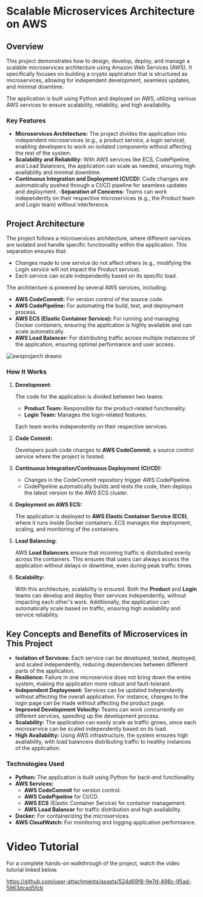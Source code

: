 # Scalable Microservices Architecture on AWS

## Overview

This project demonstrates how to design, develop, deploy, and manage a scalable microservices architecture using Amazon Web Services (AWS). It specifically focuses on building a crypto application that is structured as microservices, allowing for independent development, seamless updates, and minimal downtime.

The application is built using Python and deployed on AWS, utilizing various AWS services to ensure scalability, reliability, and high availability.

### Key Features

- **Microservices Architecture:** The project divides the application into independent microservices (e.g., a product service, a login service), enabling developers to work on isolated components without affecting the rest of the system.
- **Scalability and Reliability:** With AWS services like ECS, CodePipeline, and Load Balancers, the application can scale as needed, ensuring high availability and minimal downtime.
- **Continuous Integration and Deployment (CI/CD):** Code changes are automatically pushed through a CI/CD pipeline for seamless updates and deployment. -**Separation of Concerns:** Teams can work independently on their respective microservices (e.g., the Product team and Login team) without interference.

## Project Architecture

The project follows a microservices architecture, where different services are isolated and handle specific functionality within the application. This separation ensures that:

- Changes made to one service do not affect others (e.g., modifying the Login service will not impact the Product service).
- Each service can scale independently based on its specific load.

The architecture is powered by several AWS services, including:

- **AWS CodeCommit:** For version control of the source code.
- **AWS CodePipeline:** For automating the build, test, and deployment process.
- **AWS ECS (Elastic Container Service):** For running and managing Docker containers, ensuring the application is highly available and can scale automatically.
- **AWS Load Balancer:** For distributing traffic across multiple instances of the application, ensuring optimal performance and user access.

![awsprojarch drawio](https://github.com/user-attachments/assets/c8563f92-6323-4e77-9636-eda87d850fa4)

### How It Works

1. **Development:**

   The code for the application is divided between two teams:

   - **Product Team:** Responsible for the product-related functionality.
   - **Login Team:** Manages the login-related features.

   Each team works independently on their respective services.

2. **Code Commit:**

   Developers push code changes to **AWS CodeCommit**, a source control service where the project is hosted.

3. **Continuous Integration/Continuous Deployment (CI/CD):**

   - Changes in the CodeCommit repository trigger AWS CodePipeline.
   - CodePipeline automatically builds and tests the code, then deploys the latest version to the AWS ECS cluster.

4. **Deployment on AWS ECS:**

   The application is deployed to **AWS Elastic Container Service (ECS)**, where it runs inside Docker containers. ECS manages the deployment, scaling, and monitoring of the containers.

5. **Load Balancing:**

   AWS **Load Balancers** ensure that incoming traffic is distributed evenly across the containers. This ensures that users can always access the application without delays or downtime, even during peak traffic times.

6. **Scalability:**

   With this architecture, scalability is ensured. Both the **Product** and **Login** teams can develop and deploy their services independently, without impacting each other's work. Additionally, the application can automatically scale based on traffic, ensuring high availability and service reliability.

## Key Concepts and Benefits of Microservices in This Project

- **Isolation of Services:** Each service can be developed, tested, deployed, and scaled independently, reducing dependencies between different parts of the application.
- **Resilience:** Failure in one microservice does not bring down the entire system, making the application more robust and fault-tolerant.
- **Independent Deployment:** Services can be updated independently without affecting the overall application. For instance, changes to the login page can be made without affecting the product page.
- **Improved Development Velocity:** Teams can work concurrently on different services, speeding up the development process.
- **Scalability:** The application can easily scale as traffic grows, since each microservice can be scaled independently based on its load.
- **High Availability:** Using AWS infrastructure, the system ensures high availability, with load balancers distributing traffic to healthy instances of the application.

### Technologies Used

- **Python:** The application is built using Python for back-end functionality.
- **AWS Services:**
  - **AWS CodeCommit** for version control.
  - **AWS CodePipeline** for CI/CD.
  - **AWS ECS** (Elastic Container Service) for container management.
  - **AWS Load Balancer** for traffic distribution and high availability.
- **Docker:** For containerizing the microservices.
- **AWS CloudWatch:** For monitoring and logging application performance.

# Video Tutorial

For a complete hands-on walkthrough of the project, watch the video tutorial linked below.

https://github.com/user-attachments/assets/524d69f8-9e7d-498c-95ad-5963dced5fcb

